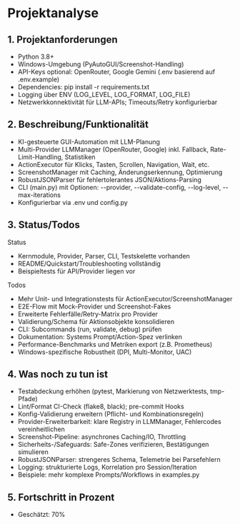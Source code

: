 # Projektanalyse

## 1. Projektanforderungen
- Python 3.8+
- Windows-Umgebung (PyAutoGUI/Screenshot-Handling)
- API-Keys optional: OpenRouter, Google Gemini (.env basierend auf .env.example)
- Dependencies: pip install -r requirements.txt
- Logging über ENV (LOG_LEVEL, LOG_FORMAT, LOG_FILE)
- Netzwerkkonnektivität für LLM-APIs; Timeouts/Retry konfigurierbar

## 2. Beschreibung/Funktionalität
- KI-gesteuerte GUI-Automation mit LLM-Planung
- Multi-Provider LLMManager (OpenRouter, Google) inkl. Fallback, Rate-Limit-Handling, Statistiken
- ActionExecutor für Klicks, Tasten, Scrollen, Navigation, Wait, etc.
- ScreenshotManager mit Caching, Änderungserkennung, Optimierung
- RobustJSONParser für fehlertolerantes JSON/Aktions-Parsing
- CLI (main.py) mit Optionen: --provider, --validate-config, --log-level, --max-iterations
- Konfigurierbar via .env und config.py

## 3. Status/Todos
Status
- Kernmodule, Provider, Parser, CLI, Testskelette vorhanden
- README/Quickstart/Troubleshooting vollständig
- Beispieltests für API/Provider liegen vor

Todos
- Mehr Unit- und Integrationstests für ActionExecutor/ScreenshotManager
- E2E-Flow mit Mock-Provider und Screenshot-Fakes
- Erweiterte Fehlerfälle/Retry-Matrix pro Provider
- Validierung/Schema für Aktionsobjekte konsolidieren
- CLI: Subcommands (run, validate, debug) prüfen
- Dokumentation: Systems Prompt/Action-Spez verlinken
- Performance-Benchmarks und Metriken export (z.B. Prometheus)
- Windows-spezifische Robustheit (DPI, Multi-Monitor, UAC)

## 4. Was noch zu tun ist
- Testabdeckung erhöhen (pytest, Markierung von Netzwerktests, tmp-Pfade)
- Lint/Format CI-Check (flake8, black); pre-commit Hooks
- Konfig-Validierung erweitern (Pflicht- und Kombinationsregeln)
- Provider-Erweiterbarkeit: klare Registry in LLMManager, Fehlercodes vereinheitlichen
- Screenshot-Pipeline: asynchrones Caching/IO, Throttling
- Sicherheits-/Safeguards: Safe-Zones verifizieren, Bestätigungen simulieren
- RobustJSONParser: strengeres Schema, Telemetrie bei Parsefehlern
- Logging: strukturierte Logs, Korrelation pro Session/Iteration
- Beispiele: mehr komplexe Prompts/Workflows in examples.py

## 5. Fortschritt in Prozent
- Geschätzt: 70%

